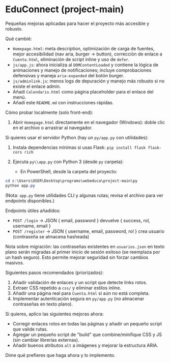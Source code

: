 # EduConnect (project-main)

Pequeñas mejoras aplicadas para hacer el proyecto más accesible y robusto.

Qué cambié:
- `Homepage.html`: meta description, optimización de carga de fuentes, mejor accesibilidad (nav aria, burger -> button), corrección de enlace a `Cuenta.html`, eliminación de script inline y uso de `defer`.
- `js/app.js`: ahora inicializa al `DOMContentLoaded` y contiene la lógica de animaciones y manejo de notificaciones; incluye comprobaciones defensivas y maneja `aria-expanded` del botón burger.
- `js/adminlink.js`: menos logs de depuración y manejo más robusto si no existe el enlace admin.
- Añadí `Calendario.html` como página placeholder para el enlace del menú.
- Añadí este `README.md` con instrucciones rápidas.

Cómo probar localmente (solo front-end):
1. Abrir `Homepage.html` directamente en el navegador (Windows): doble clic en el archivo o arrastrar al navegador.

Si quieres usar el servidor Python (hay un `py/app.py` con utilidades):
1. Instala dependencias mínimas si usas Flask: `pip install flask flask-cors rich`
2. Ejecuta `py\\app.py` con Python 3 (desde `py` carpeta):

   - En PowerShell, desde la carpeta del proyecto:

```powershell
cd c:\Users\USER\Desktop\programs\webeduca\project-main\py
python app.py
```

(Nota: `app.py` tiene utilidades CLI y algunas rutas; revisa el archivo para ver endpoints disponibles.)

Endpoints útiles añadidos:
- `POST /login` -> JSON { email, password } devuelve { success, rol, username, email }
- `POST /register` -> JSON { username, email, password, rol } crea usuario (contraseña se almacena hasheada)

Nota sobre migración: las contraseñas existentes en `usuarios.json` en texto plano serán migradas al primer inicio de sesión exitoso (se reemplaza por un hash seguro). Esto permite mejorar seguridad sin forzar cambios masivos.

Siguientes pasos recomendados (priorizados):
1. Añadir validación de enlaces y un script que detecte links rotos.
2. Extraer CSS repetido a `css/` y eliminar estilos inline.
3. Añadir una página real para `Cuenta.html` si aún no está completa.
4. Implementar autenticación segura en `py/app.py` (no almacenar contraseñas en texto plano).

Si quieres, aplico las siguientes mejoras ahora:
- Corregir enlaces rotos en todas las páginas y añadir un pequeño script que valide rutas.
- Agregar un pequeño script de "build" que combine/minifique CSS y JS (sin cambiar librerías externas).
- Añadir buenos atributos `alt` a imágenes y mejorar la estructura ARIA.

Dime qué prefieres que haga ahora y lo implemento.
